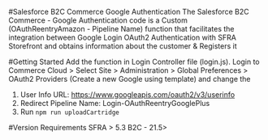 #Salesforce B2C Commerce Google Authentication
The Salesforce B2C Commerce - Google Authentication code is a Custom (OAuthReentryAmazon - Pipeline Name) function that facilitates the integration between Google Login OAuth2 Authentication with SFRA Storefront and obtains information about the customer & Registers it

#Getting Started
Add the function in Login Controller file (login.js).
Login to Commerce Cloud > Select Site > Administration >  Global Preferences >  OAuth2 Providers (Create a new Google using template) and change the 
1. User Info URL: https://www.googleapis.com/oauth2/v3/userinfo 
2. Redirect Pipeline Name: Login-OAuthReentryGooglePlus 
3. Run `npm run uploadCartridge`

#Version Requirements
SFRA > 5.3
B2C - 21.5>
